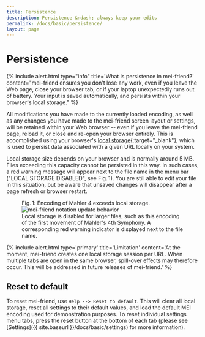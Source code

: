```yaml
---
title: Persistence
description: Persistence &ndash; always keep your edits
permalink: /docs/basic/persistence/
layout: page
---
```

# Persistence

{% include alert.html type="info" title='What is persistence in mei-friend?' content="mei-friend ensures you don't lose any work, even if you leave the Web page, close your browser tab, or if your laptop unexpectedly runs out of battery. Your input is saved automatically, and persists within your browser's local storage." %}

All modifications you have made to the currently loaded encoding, as well as any changes you have made to the mei-friend screen layout or settings, will be retained within your Web browser -- even if you leave the mei-friend page, reload it, or close and re-open your browser entirely. This is accomplished using your browser's [local storage](https://developer.mozilla.org/en-US/docs/Web/API/Web_Storage_API){:target="_blank"}, which is used to persist data associated with a given URL locally on your system. 

Local storage size depends on your browser and is normally around 5 MB. Files exceeding this capacity cannot be persisted in this way. In such cases, a red warning message will appear next to the file name in the menu bar ("LOCAL STORAGE DISABLED", see Fig.&thinsp;1). You are still able to edit your file in this situation, but be aware that unsaved changes will disappear after a page refresh or browser restart.

<figure class="figure">
    <div class="figure-title">Fig.&thinsp;1: Encoding of Mahler 4 exceeds local storage.</div>
    <img class="figure-img" src="{{ site.baseurl }}/assets/img/persistence/mei-friend-local-storage-disabled.png" 
        alt="mei-friend notation update behavior" />
    <figcaption class="figure-caption">Local storage is disabled for larger files, such as this encoding of the first movement of Mahler's 4th Symphony. A corresponding red warning indicator is displayed next to the file name.</figcaption>
</figure>

{% include alert.html type='primary' title='Limitation' content='At the moment, mei-friend creates one local storage session per URL. When multiple tabs are open in the same browser, spill-over effects may therefore occur. This will be addressed in future releases of mei-friend.' %}

## Reset to default

To reset mei-friend, use `Help --> Reset to default`. This will clear all local storage, reset all settings to their default values, and load the default MEI encoding used for demonstration purposes. To reset individual settings menu tabs, press the reset button at the bottom of each tab (please see [Settings]({{ site.baseurl }}/docs/basic/settings) for more information).

